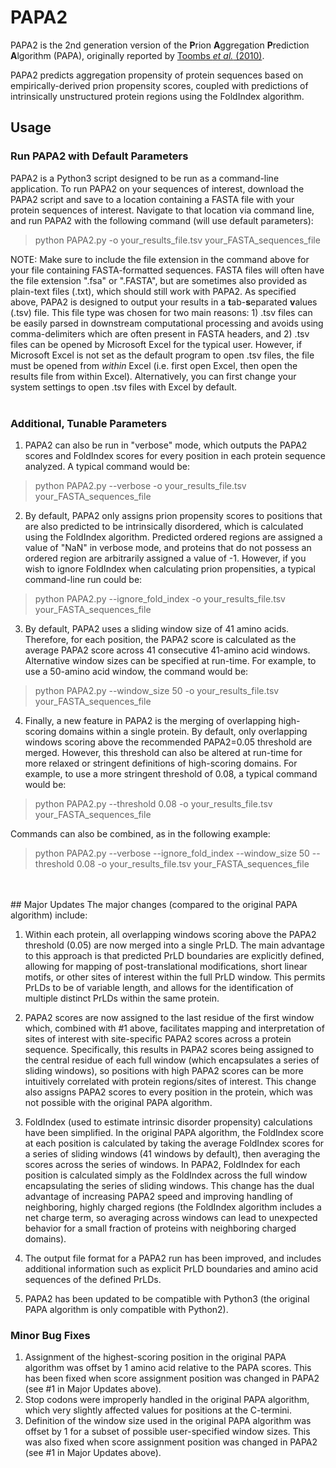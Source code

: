 # PAPA2
PAPA2 is the 2nd generation version of the **P**rion **A**ggregation **P**rediction **A**lgorithm (PAPA), originally reported by [Toombs *et al.* (2010)](https://www.ncbi.nlm.nih.gov/pubmed/19884345).

PAPA2 predicts aggregation propensity of protein sequences based on empirically-derived prion propensity scores, coupled with predictions of intrinsically unstructured protein regions using the FoldIndex algorithm.

## Usage
### Run PAPA2 with Default Parameters
PAPA2 is a Python3 script designed to be run as a command-line application. To run PAPA2 on your sequences of interest, download the PAPA2 script and save to a location containing a FASTA file with your protein sequences of interest. Navigate to that location via command line, and run PAPA2 with the following command (will use default parameters):

>python PAPA2.py -o your_results_file.tsv your_FASTA_sequences_file

NOTE: Make sure to include the file extension in the command above for your file containing FASTA-formatted sequences. FASTA files will often have the file extension ".fsa" or ".FASTA", but are sometimes also provided as plain-text files (.txt), which should still work with PAPA2. As specified above, PAPA2 is designed to output your results in a **t**ab-**s**eparated **v**alues (.tsv) file. This file type was chosen for two main reasons: 1) .tsv files can be easily parsed in downstream computational processing and avoids using comma-delimiters which are often present in FASTA headers, and 2) .tsv files can be opened by Microsoft Excel for the typical user. However, if Microsoft Excel is not set as the default program to open .tsv files, the file must be opened from *within* Excel (i.e. first open Excel, then open the results file from within Excel). Alternatively, you can first change your system settings to open .tsv files with Excel by default.
<br />
<br />
### Additional, Tunable Parameters
1) PAPA2 can also be run in "verbose" mode, which outputs the PAPA2 scores and FoldIndex scores for every position in each protein sequence analyzed. A typical command would be:

>python PAPA2.py --verbose -o your_results_file.tsv your_FASTA_sequences_file


2) By default, PAPA2 only assigns prion propensity scores to positions that are also predicted to be intrinsically disordered, which is calculated using the FoldIndex algorithm. Predicted ordered regions are assigned a value of "NaN" in verbose mode, and proteins that do not possess an ordered region are arbitrarily assigned a value of -1. However, if you wish to ignore FoldIndex when calculating prion propensities, a typical command-line run could be:

>python PAPA2.py --ignore_fold_index -o your_results_file.tsv your_FASTA_sequences_file


3) By default, PAPA2 uses a sliding window size of 41 amino acids. Therefore, for each position, the PAPA2 score is calculated as the average PAPA2 score across 41 consecutive 41-amino acid windows. Alternative window sizes can be specified at run-time. For example, to use a 50-amino acid window, the command would be:

>python PAPA2.py --window_size 50 -o your_results_file.tsv your_FASTA_sequences_file


4) Finally, a new feature in PAPA2 is the merging of overlapping high-scoring domains within a single protein. By default, only overlapping windows scoring above the recommended PAPA2=0.05 threshold are merged. However, this threshold can also be altered at run-time for more relaxed or stringent definitions of high-scoring domains. For example, to use a more stringent threshold of 0.08, a typical command would be:

>python PAPA2.py --threshold 0.08 -o your_results_file.tsv your_FASTA_sequences_file


Commands can also be combined, as in the following example:

>python PAPA2.py --verbose --ignore_fold_index --window_size 50 --threshold 0.08 -o your_results_file.tsv your_FASTA_sequences_file
<br />
<br />
## Major Updates
The major changes (compared to the original PAPA algorithm) include:

1) Within each protein, all overlapping windows scoring above the PAPA2 threshold (0.05) are now merged into a single PrLD. The main advantage to this approach is that predicted PrLD boundaries are explicitly defined, allowing for mapping of post-translational modifications, short linear motifs, or other sites of interest within the full PrLD window. This permits PrLDs to be of variable length, and allows for the identification of multiple distinct PrLDs within the same protein.

2) PAPA2 scores are now assigned to the last residue of the first window which, combined with #1 above, facilitates mapping and interpretation of sites of interest with site-specific PAPA2 scores across a protein sequence. Specifically, this results in PAPA2 scores being assigned to the central residue of each full window (which encapsulates a series of sliding windows), so positions with high PAPA2 scores can be more intuitively correlated with protein regions/sites of interest. This change also assigns PAPA2 scores to every position in the protein, which was not possible with the original PAPA algorithm.

3) FoldIndex (used to estimate intrinsic disorder propensity) calculations have been simplified. In the original PAPA algorithm, the FoldIndex score at each position is calculated by taking the average FoldIndex scores for a series of sliding windows (41 windows by default), then averaging the scores across the series of windows. In PAPA2, FoldIndex for each position is calculated simply as the FoldIndex across the full window encapsulating the series of sliding windows. This change has the dual advantage of increasing PAPA2 speed and improving handling of neighboring, highly charged regions (the FoldIndex algorithm includes a net charge term, so averaging across windows can lead to unexpected behavior for a small fraction of proteins with neighboring charged domains).

4) The output file format for a PAPA2 run has been improved, and includes additional information such as explicit PrLD boundaries and amino acid sequences of the defined PrLDs.

5) PAPA2 has been updated to be compatible with Python3 (the original PAPA algorithm is only compatible with Python2).

### Minor Bug Fixes
1) Assignment of the highest-scoring position in the original PAPA algorithm was offset by 1 amino acid relative to the PAPA scores. This has been fixed when score assignment position was changed in PAPA2 (see #1 in Major Updates above).
2) Stop codons were improperly handled in the original PAPA algorithm, which very slightly affected values for positions at the C-termini.
3) Definition of the window size used in the original PAPA algorithm was offset by 1 for a subset of possible user-specified window sizes. This was also fixed when score assignment position was changed in PAPA2 (see #1 in Major Updates above).
